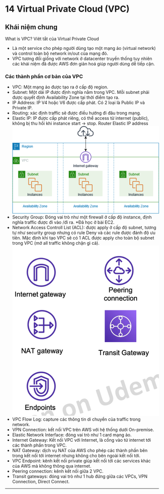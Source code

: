 # 14 Virtual Private Cloud (VPC)

## Khái niệm chung
What is VPC?
Viêt tắt của Virtual Private Cloud
- Là một service cho phép người dùng tạo một mạng ảo (virtual network) và control toàn bộ network in/out của mạng đó.
- VPC tương đối giống với network ở datacenter truyền thống tuy nhiên các khái niệm đã được AWS đơn giản hoá giúp người dùng dễ tiếp cận.
### Các thành phần cơ bản của VPC
- VPC: Một mạng ảo được tạo ra ở cấp độ region.
-  Subnet: Một dải IP được định nghĩa nằm trong VPC. Mỗi subnet phải được quyết định Availability Zone tại thời điểm tạo ra.
- IP Address: IP V4 hoặc V6 được cấp phát. Có 2 loại là Public IP và Private IP.
- Routing: xác định traffic sẽ được điều hướng đi đâu trong mạng.
- Elastic IP: IP được cấp phát riêng, có thể access từ internet (public), không bị thu hồi khi instance start -> stop.
Router
Elastic IP address
![Alt text](image.png)
- Security Group: Đóng vai trò như một firewall ở cấp độ instance, định nghĩa traffic được đi vào /đi ra. *Đã học ở bài EC2.
- Network Access Controll List (ACL): được apply ở cấp độ subnet, tương tự như security group nhưng có rule Deny và các rule được đánh độ ưu tiên. Mặc định khi tạo VPC sẽ có 1 ACL được apply cho toàn bộ subnet trong VPC (mở all traffic không chặn gì cả).
![Alt text](Images/image.png)
- VPC Flow Log: capture các thông tin di chuyển của traffic trong network.
- VPN Connection: kết nối VPC trên AWS với hệ thống dưới On-premise.
- Elastic Network Interface: đóng vai trò như 1 card mạng ảo.
- Internet Gateway: Kết nối VPC với Internet, là cổng vào từ internet tới các thành phần trong VPC.
- NAT Gateway: dịch vụ NAT của AWS cho phép các thành phần bên trong kết nối tới internet nhưng không cho bên ngoài kết nối tới.
- VPC Endpoint: kênh kết nối private giúp kết nối tới các services khác của AWS mà không thông qua internet.
- Peering connection: kênh kết nối giữa 2 VPC.
- Transit gateways: đóng vai trò như 1 hub đứng giữa
các VPCs, VPN Connection, Direct Connect.


-----